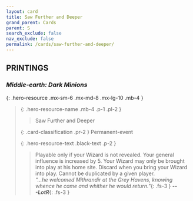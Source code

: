 ```yaml
---
layout: card
title: Saw Further and Deeper
grand_parent: Cards
parent: S
search_exclude: false
nav_exclude: false
permalink: /cards/saw-further-and-deeper/
---
```


## PRINTINGS


### _Middle-earth: Dark Minions_

{: .hero-resource .mx-sm-6 .mx-md-8 .mx-lg-10 .mb-4 }
> {: .hero-resource-name .mb-4 .p-1 .pl-2 }
> > <div class="card-mp"></div>
> > <div class="card-name">Saw Further and Deeper</div>
>
> {: .card-classification .pr-2 }
> Permanent-event
>
> {: .hero-resource-text .black-text .p-2 }
> > Playable only if your Wizard is not revealed. Your general influence is increased by 5. Your Wizard may only be brought into play at his home site. Discard when you bring your Wizard into play. Cannot be duplicated by a given player.   <br>_“...he welcomed Mithrandir at the Grey Havens, knowing whence he came and whither he would return."_{: .fs-3 } ***---&#65279;LotR***{: .fs-3 } 
> 
